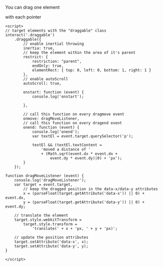 <html lang="en">
<head>
    <meta charset="UTF-8">
    <title>Drag Drop Demo</title>
    <script src="https://cdnjs.cloudflare.com/ajax/libs/interact.js/1.2.8/interact.min.js"></script>
    <style>

        #drag-1, #drag-2 {
            width: 25%;
            height: 100%;
            min-height: 6.5em;
            margin: 10%;

            background-color: #29e;
            color: white;

            border-radius: 0.75em;
            padding: 4%;

            -webkit-transform: translate(0px, 0px);
            transform: translate(0px, 0px);
        }
   </style>
</head>
<body>
    <div id="demo">
        <div id="drag-1" class="draggable">
            <p> You can drag one element </p>
        </div>
        <div id="drag-2" class="draggable">
            <p> with each pointer </p>
        </div>
    </div>


    <script>
    // target elements with the "draggable" class
    interact('.draggable')
        .draggable({
            // enable inertial throwing
            inertia: true,
            // keep the element within the area of it's parent
            restrict: {
                restriction: "parent",
                endOnly: true,
                elementRect: { top: 0, left: 0, bottom: 1, right: 1 }
            },
            // enable autoScroll
            autoScroll: true,

            onstart: function (event) {
                console.log('onstart');

            },

            // call this function on every dragmove event
            onmove: dragMoveListener,
            // call this function on every dragend event
            onend: function (event) {
                console.log('onend');
                var textEl = event.target.querySelector('p');

                textEl && (textEl.textContent =
                    'moved a distance of '
                    + (Math.sqrt(event.dx * event.dx +
                        event.dy * event.dy)|0) + 'px');
            }
        });

    function dragMoveListener (event) {
        console.log('dragMoveListener');
        var target = event.target,
            // keep the dragged position in the data-x/data-y attributes
            x = (parseFloat(target.getAttribute('data-x')) || 0) + event.dx,
            y = (parseFloat(target.getAttribute('data-y')) || 0) + event.dy;

        // translate the element
        target.style.webkitTransform =
            target.style.transform =
                'translate(' + x + 'px, ' + y + 'px)';

        // update the position attributes
        target.setAttribute('data-x', x);
        target.setAttribute('data-y', y);
    }

    </script>
</body>
</html>

